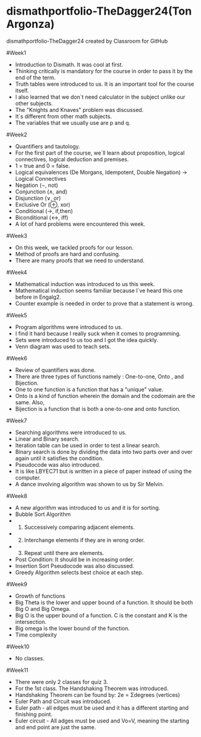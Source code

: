 # dismathportfolio-TheDagger24(Ton Argonza)
dismathportfolio-TheDagger24 created by Classroom for GitHub

#Week1
- Introduction to Dismath. It was cool at first.
- Thinking critically is mandatory for the course in order to pass it by the end of the term.
- Truth tables were introduced to us. It is an important tool for the course itself.
- I also learned that we don`t need calculator in the subject unlike our other subjects.
- The "Knights and Knaves" problem was discussed.
- It`s different from other math subjects. 
- The variables that we usually use are p and q.

#Week2
- Quantifiers and tautology.
- For the first part of the course, we`ll learn about proposition, logical connectives, logical deduction and premises.
- 1 = true and 0 = false.
- Logical equivalences (De Morgans, Idempotent, Double Negation)
  -> Logical Connectives
- Negation (¬, not)
- Conjunction (∧, and)
- Disjunction (∨, or)
- Exclusive Or (⊕, xor)
- Conditional (→, if,then)
- Biconditional (↔, iff)
- A lot of hard problems were encountered this week.

#Week3
- On this week, we tackled proofs for our lesson.
- Method of proofs are hard and confusing.
- There are many proofs that we need to understand.

#Week4
- Mathematical induction was introduced to us this week. 
- Mathematical induction seems familiar because I`ve heard this one before in Engalg2.
- Counter example is needed in order to prove that a statement is wrong.

#Week5
- Program algorithms were introduced to us.
- I find it hard because I really suck when it comes to programming. 
- Sets were introduced to us too and I got the idea quickly.
- Venn diagram was used to teach sets.


#Week6
- Review of quantifiers was done.
- There are three types of functions namely : One-to-one, Onto , and Bijection.
- One to one function is a function that has a "unique" value.
- Onto is a kind of function wherein the domain and the codomain are the same. Also,
- Bijection is a function that is both a one-to-one and onto function.


#Week7
- Searching algorithms were introduced to us.
- Linear and Binary search.
- Iteration table can be used in order to test a linear search.
- Binary search is done by dividing the data into two parts over and over again until it satisfies the condition.
- Pseudocode was also introduced.
- It is like LBYEC71 but is written in a piece of paper instead of using the computer.
- A dance involving algorithm was shown to us by Sir Melvin.


#Week8
- A new algorithm was introduced to us and it is for sorting.
- Bubble Sort Algorithm 
-   1. Successively comparing adjacent elements.
-   2. Interchange elements if they are in wrong order.
-   3. Repeat until there are elements.
-   Post Condition: It should be in increasing order.
- Insertion Sort Pseudocode was also discussed.
- Greedy Algorithm selects best choice at each step.

#Week9
- Growth of functions
- Big Theta is the lower and upper bound of a function. It should be both Big O and Big Omega.
- Big O is the upper bound of a function. C is the constant and K is the intersection.
- Big omega is the lower bound of the function.
- Time complexity

#Week10
- No classes.

#Week11
- There were only 2 classes for quiz 3.
- For the 1st class. The Handshaking Theorem was introduced.
- Handshaking Theorem can be found by: 2e = Σdegrees (vertices)
- Euler Path and Circuit was introduced.
- Euler path - all edges must be used and it has a different starting and finishing point.
- Euler circuit - All adges must be used and Vo=V, meaning the starting and end point are just the same.

